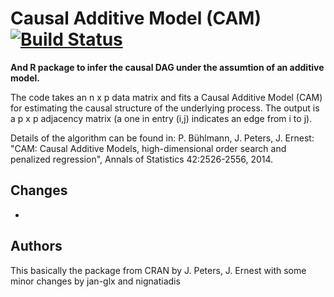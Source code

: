 # Causal Additive Model (CAM) [![Build Status](https://travis-ci.org/jan-glx/CAM.svg)](https://travis-ci.org/jan-glx/CAM)
**And R package to infer the causal DAG under the assumtion of an additive model.**

The code takes an n x p data matrix and fits a Causal Additive Model (CAM) for estimating the causal structure of the underlying process. The output is a p x p adjacency matrix (a one in entry (i,j) indicates an edge from i to j). 

Details of the algorithm can be found in: P. Bühlmann, J. Peters, J. Ernest: "CAM: Causal Additive Models, high-dimensional order search and penalized regression", Annals of Statistics 42:2526-2556, 2014.
## Changes
* 

## Authors
This basically the package from CRAN by J. Peters, J. Ernest with some minor changes by jan-glx and nignatiadis

